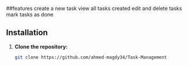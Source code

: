 ##features
create a new task
view all tasks created
edit and delete tasks
mark tasks as done
## Installation
1. **Clone the repository:**
   ```bash
   git clone https://github.com/ahmed-magdy34/Task-Management
